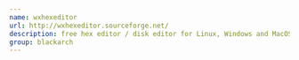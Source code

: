 ```yaml
---
name: wxhexeditor
url: http://wxhexeditor.sourceforge.net/
description: free hex editor / disk editor for Linux, Windows and MacOSX. URL : http://wxhexeditor.sourceforge.net/ Groups : blackarch blackarch-binary blackarch-misc
group: blackarch
---
```

